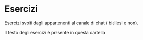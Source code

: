 # Esercizi

Esercizi svolti dagli appartenenti al canale di chat ( biellesi e non).

Il testo degli esercizi è presente in questa cartella
